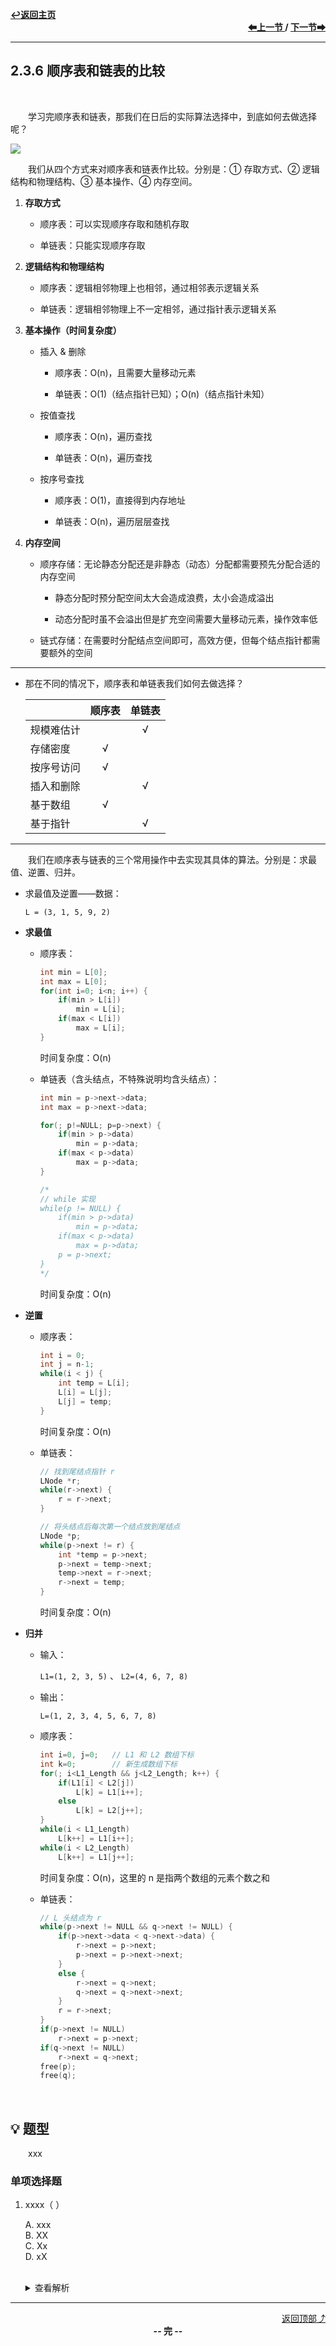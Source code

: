 <a name="top"></a>
<div align="left">
    <a href="/README.md"><b>↩返回主页</b></a>
</div>
<div align="right">
    <b>
    <a href="2.3.5%20静态链表.md">⬅上一节 </a>
    /
    <a href="../../第3章/3.1%20栈/3.1.1%20栈的基本概念.md"> 下一节➡</a>
    </b>
</div>
<hr>

## 2.3.6 顺序表和链表的比较

<br>

&emsp;&emsp;学习完顺序表和链表，那我们在日后的实际算法选择中，到底如何去做选择呢？

<img src="/pics/2/2.3.6(1).png">

&emsp;&emsp;我们从四个方式来对顺序表和链表作比较。分别是：① 存取方式、② 逻辑结构和物理结构、③ 基本操作、④ 内存空间。

1. **存取方式**

    + 顺序表：可以实现顺序存取和随机存取

    + 单链表：只能实现顺序存取

1. **逻辑结构和物理结构**

    + 顺序表：逻辑相邻物理上也相邻，通过相邻表示逻辑关系

    + 单链表：逻辑相邻物理上不一定相邻，通过指针表示逻辑关系

1. **基本操作（时间复杂度）**

    + 插入 & 删除

        + 顺序表：O(n)，且需要大量移动元素

        + 单链表：O(1)（结点指针已知）；O(n)（结点指针未知）

    + 按值查找

        + 顺序表：O(n)，遍历查找

        + 单链表：O(n)，遍历查找

    + 按序号查找

        + 顺序表：O(1)，直接得到内存地址

        + 单链表：O(n)，遍历层层查找

1. **内存空间**

    + 顺序存储：无论静态分配还是非静态（动态）分配都需要预先分配合适的内存空间

        + 静态分配时预分配空间太大会造成浪费，太小会造成溢出

        + 动态分配时虽不会溢出但是扩充空间需要大量移动元素，操作效率低

    + 链式存储：在需要时分配结点空间即可，高效方便，但每个结点指针都需要额外的空间

---

+ 那在不同的情况下，顺序表和单链表我们如何去做选择？

    ||顺序表|单链表|
    |:-|:-:|:----:|
    |规模难估计||√|
    |存储密度|√||
    |按序号访问|√||
    |插入和删除||√|
    |基于数组|√||
    |基于指针||√|

---

&emsp;&emsp;我们在顺序表与链表的三个常用操作中去实现其具体的算法。分别是：求最值、逆置、归并。

+ 求最值及逆置——数据：

    `L = (3, 1, 5, 9, 2)`

+ **求最值**

    + 顺序表：

        ```c
        int min = L[0];
        int max = L[0];
        for(int i=0; i<n; i++) {
            if(min > L[i])
                min = L[i];
            if(max < L[i])
                max = L[i];
        }
        ```

        时间复杂度：O(n)

    + 单链表（含头结点，不特殊说明均含头结点）：

        ```c
        int min = p->next->data;
        int max = p->next->data;

        for(; p!=NULL; p=p->next) {
            if(min > p->data)
                min = p->data;
            if(max < p->data)
                max = p->data;
        }

        /*
        // while 实现
        while(p != NULL) {
            if(min > p->data)
                min = p->data;
            if(max < p->data)
                max = p->data;
            p = p->next;
        }
        */
        ```

        时间复杂度：O(n)

+ **逆置**

    + 顺序表：

        ```c
        int i = 0;
        int j = n-1;
        while(i < j) {
            int temp = L[i];
            L[i] = L[j];
            L[j] = temp;
        }
        ```

        时间复杂度：O(n)

    + 单链表：

        ```c
        // 找到尾结点指针 r
        LNode *r;
        while(r->next) {
            r = r->next;
        }

        // 将头结点后每次第一个结点放到尾结点
        LNode *p;
        while(p->next != r) {
            int *temp = p->next;
            p->next = temp->next;
            temp->next = r->next;
            r->next = temp;
        } 
        ```

        时间复杂度：O(n)

+ **归并**

    + 输入：
        
        `L1=(1, 2, 3, 5)` 、 `L2=(4, 6, 7, 8)`

    + 输出：

        `L=(1, 2, 3, 4, 5, 6, 7, 8)`

    + 顺序表：

        ```c
        int i=0, j=0;   // L1 和 L2 数组下标
        int k=0;        // 新生成数组下标
        for(; i<L1_Length && j<L2_Length; k++) {
            if(L1[i] < L2[j])
                L[k] = L1[i++];
            else
                L[k] = L2[j++];
        }
        while(i < L1_Length)
            L[k++] = L1[i++];
        while(i < L2_Length)
            L[k++] = L1[j++];
        ```

        时间复杂度：O(n)，这里的 n 是指两个数组的元素个数之和

    + 单链表：

        ```c
        // L 头结点为 r
        while(p->next != NULL && q->next != NULL) {
            if(p->next->data < q->next->data) {
                r->next = p->next;
                p->next = p->next->next;
            }
            else {
                r->next = q->next;
                q->next = q->next->next;
            }
            r = r->next;
        }
        if(p->next != NULL)
            r->next = p->next;
        if(q->next != NULL)
            r->next = q->next;
        free(p);
        free(q);
        ```

<br>

## 💡 题型

&emsp;&emsp;xxx

### 单项选择题

1. xxxx（ ）

    A. xxx<br>
    B. XX<br>
    C. Xx<br>
    D. xX<br><br>
    <details>
    <summary>查看解析</summary>
    <p>答案：x</p>
    </details>

<hr>

<div align="right">
    <a href="#top">返回顶部⤴</a>
</div>

<div align="center">
    <b>-- 完 --</b>
</div>